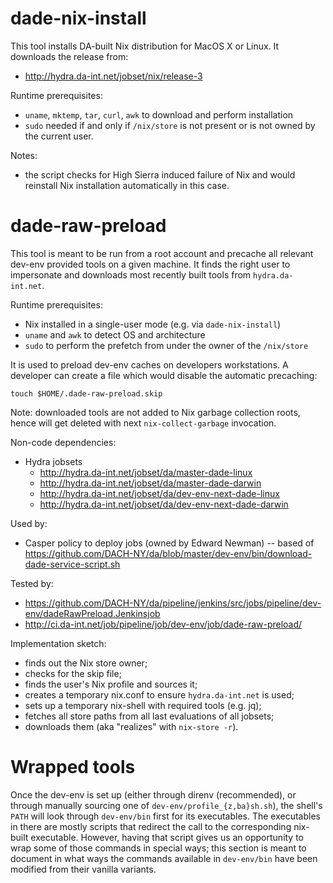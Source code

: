 # dade-nix-install

This tool installs DA-built Nix distribution for MacOS X or Linux. It downloads
the release from:
- http://hydra.da-int.net/jobset/nix/release-3

Runtime prerequisites:
- `uname`, `mktemp`, `tar`, `curl`, `awk` to download and perform installation
- `sudo` needed if and only if `/nix/store` is not present or is not owned by
  the current user.

Notes:
- the script checks for High Sierra induced failure of Nix and would reinstall
  Nix installation automatically in this case.

# dade-raw-preload

This tool is meant to be run from a root account and precache all relevant
dev-env provided tools on a given machine. It finds the right user to
impersonate and downloads most recently built tools from `hydra.da-int.net`.

Runtime prerequisites:
- Nix installed in a single-user mode (e.g. via `dade-nix-install`)
- `uname` and `awk` to detect OS and architecture
- `sudo` to perform the prefetch from under the owner of the `/nix/store`

It is used to preload dev-env caches on developers workstations. A developer can
create a file which would disable the automatic precaching:

    touch $HOME/.dade-raw-preload.skip

Note: downloaded tools are not added to Nix garbage collection roots, hence will
get deleted with next `nix-collect-garbage` invocation.

Non-code dependencies:
- Hydra jobsets
  - http://hydra.da-int.net/jobset/da/master-dade-linux
  - http://hydra.da-int.net/jobset/da/master-dade-darwin
  - http://hydra.da-int.net/jobset/da/dev-env-next-dade-linux
  - http://hydra.da-int.net/jobset/da/dev-env-next-dade-darwin

Used by:
- Casper policy to deploy jobs (owned by Edward Newman)
-- based of https://github.com/DACH-NY/da/blob/master/dev-env/bin/download-dade-service-script.sh

Tested by:
- https://github.com/DACH-NY/da/pipeline/jenkins/src/jobs/pipeline/dev-env/dadeRawPreload.Jenkinsjob
- http://ci.da-int.net/job/pipeline/job/dev-env/job/dade-raw-preload/

Implementation sketch:
- finds out the Nix store owner;
- checks for the skip file;
- finds the user's Nix profile and sources it;
- creates a temporary nix.conf to ensure `hydra.da-int.net` is used;
- sets up a temporary nix-shell with required tools (e.g. jq);
- fetches all store paths from all last evaluations of all jobsets;
- downloads them (aka "realizes" with `nix-store -r`).

# Wrapped tools

Once the dev-env is set up (either through direnv (recommended), or through
manually sourcing one of `dev-env/profile_{z,ba}sh.sh`), the shell's `PATH`
will look through `dev-env/bin` first for its executables. The executables in
there are mostly scripts that redirect the call to the corresponding nix-built
executable.  However, having that script gives us an opportunity to wrap some
of those commands in special ways; this section is meant to document in what
ways the commands available in `dev-env/bin` have been modified from their
vanilla variants.
